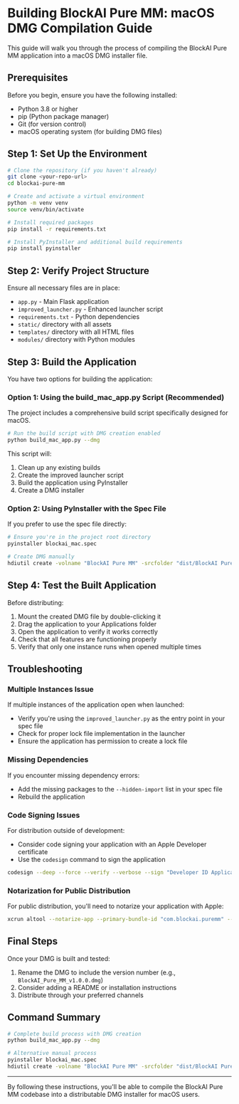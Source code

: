 # Building BlockAI Pure MM: macOS DMG Compilation Guide

This guide will walk you through the process of compiling the BlockAI Pure MM application into a macOS DMG installer file.

## Prerequisites

Before you begin, ensure you have the following installed:

- Python 3.8 or higher
- pip (Python package manager)
- Git (for version control)
- macOS operating system (for building DMG files)

## Step 1: Set Up the Environment

```bash
# Clone the repository (if you haven't already)
git clone <your-repo-url>
cd blockai-pure-mm

# Create and activate a virtual environment
python -m venv venv
source venv/bin/activate

# Install required packages
pip install -r requirements.txt

# Install PyInstaller and additional build requirements
pip install pyinstaller
```

## Step 2: Verify Project Structure

Ensure all necessary files are in place:

- `app.py` - Main Flask application
- `improved_launcher.py` - Enhanced launcher script
- `requirements.txt` - Python dependencies
- `static/` directory with all assets
- `templates/` directory with all HTML files
- `modules/` directory with Python modules

## Step 3: Build the Application

You have two options for building the application:

### Option 1: Using the build_mac_app.py Script (Recommended)

The project includes a comprehensive build script specifically designed for macOS.

```bash
# Run the build script with DMG creation enabled
python build_mac_app.py --dmg
```

This script will:
1. Clean up any existing builds
2. Create the improved launcher script
3. Build the application using PyInstaller
4. Create a DMG installer

### Option 2: Using PyInstaller with the Spec File

If you prefer to use the spec file directly:

```bash
# Ensure you're in the project root directory
pyinstaller blockai_mac.spec

# Create DMG manually
hdiutil create -volname "BlockAI Pure MM" -srcfolder "dist/BlockAI Pure MM.app" -ov -format UDZO BlockAI_Pure_MM.dmg
```

## Step 4: Test the Built Application

Before distributing:

1. Mount the created DMG file by double-clicking it
2. Drag the application to your Applications folder
3. Open the application to verify it works correctly
4. Check that all features are functioning properly
5. Verify that only one instance runs when opened multiple times

## Troubleshooting

### Multiple Instances Issue

If multiple instances of the application open when launched:
- Verify you're using the `improved_launcher.py` as the entry point in your spec file
- Check for proper lock file implementation in the launcher
- Ensure the application has permission to create a lock file

### Missing Dependencies

If you encounter missing dependency errors:
- Add the missing packages to the `--hidden-import` list in your spec file
- Rebuild the application

### Code Signing Issues

For distribution outside of development:
- Consider code signing your application with an Apple Developer certificate
- Use the `codesign` command to sign the application

```bash
codesign --deep --force --verify --verbose --sign "Developer ID Application: Your Name (TEAM_ID)" "BlockAI Pure MM.app"
```

### Notarization for Public Distribution

For public distribution, you'll need to notarize your application with Apple:

```bash
xcrun altool --notarize-app --primary-bundle-id "com.blockai.puremm" --username "your.apple.id@example.com" --password "app-specific-password" --file "BlockAI_Pure_MM.dmg"
```

## Final Steps

Once your DMG is built and tested:

1. Rename the DMG to include the version number (e.g., `BlockAI_Pure_MM_v1.0.0.dmg`)
2. Consider adding a README or installation instructions
3. Distribute through your preferred channels

## Command Summary

```bash
# Complete build process with DMG creation
python build_mac_app.py --dmg

# Alternative manual process
pyinstaller blockai_mac.spec
hdiutil create -volname "BlockAI Pure MM" -srcfolder "dist/BlockAI Pure MM.app" -ov -format UDZO BlockAI_Pure_MM.dmg
```

---

By following these instructions, you'll be able to compile the BlockAI Pure MM codebase into a distributable DMG installer for macOS users.
